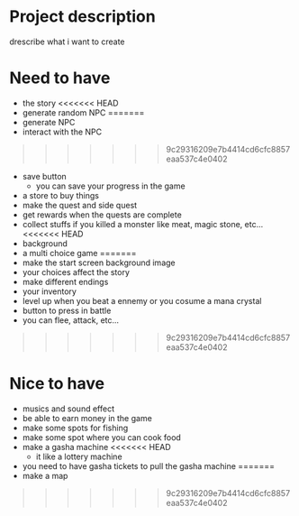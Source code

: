 # Project description

drescribe what i want to create

# Need to have

- the story
<<<<<<< HEAD
- generate random NPC
=======
- generate NPC
- interact with the NPC
>>>>>>> 9c29316209e7b4414cd6cfc8857eaa537c4e0402
- save button
  - you can save your progress in the game
- a store to buy things
- make the quest and side quest
- get rewards when the quests are complete
- collect stuffs if you killed a monster like meat, magic stone, etc...
<<<<<<< HEAD
- background
- a multi choice game
=======
- make the start screen background image 
- your choices affect the story
- make different endings
- your inventory
- level up when you beat a ennemy or you cosume a mana crystal
- button to press in battle
 - you can flee, attack, etc...
>>>>>>> 9c29316209e7b4414cd6cfc8857eaa537c4e0402

# Nice to have

- musics and sound effect
- be able to earn money in the game
- make some spots for fishing
- make some spot where you can cook food
- make a gasha machine
<<<<<<< HEAD
  - it like a lottery machine
- you need to have gasha tickets to pull the gasha machine
=======
- make a map
>>>>>>> 9c29316209e7b4414cd6cfc8857eaa537c4e0402
